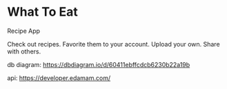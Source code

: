 # What To Eat
Recipe App

Check out recipes. Favorite them to your account. Upload your own. Share with others.

db diagram: https://dbdiagram.io/d/60411ebffcdcb6230b22a19b

api: https://developer.edamam.com/
